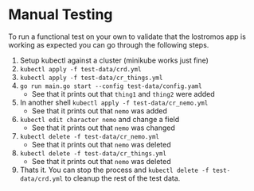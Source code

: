 # Manual Testing

To run a functional test on your own to validate that the lostromos app is
working as expected you can go through the following steps.

1. Setup kubectl against a cluster (minikube works just fine)
2. `kubectl apply -f test-data/crd.yml`
3. `kubectl apply -f test-data/cr_things.yml`
4. `go run main.go start --config test-data/config.yaml`
    - See that it prints out that `thing1` and `thing2` were added
5. In another shell `kubectl apply -f test-data/cr_nemo.yml`
    - See that it prints out that `nemo` was added
6. `kubectl edit character nemo` and change a field
    - See that it prints out that `nemo` was changed
7. `kubectl delete -f test-data/cr_nemo.yml`
    - See that it prints out that `nemo` was deleted
8. `kubectl delete -f test-data/cr_things.yml`
    - See that it prints out that `nemo` was deleted
9. Thats it. You can stop the process and `kubectl delete -f test-data/crd.yml`
   to cleanup the rest of the test data.
